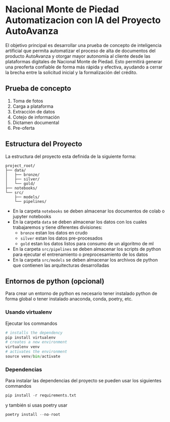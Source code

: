 # Nacional Monte de Piedad Automatizacion con IA del Proyecto AutoAvanza

El objetivo principal es desarrollar una prueba de concepto de inteligencia artificial que permita automatizar el proceso de alta de documentos del producto AutoAvanza y otorgar mayor autonomía al cliente desde las plataformas digitales de Nacional Monte de Piedad. Esto permitirá generar una preoferta confiable de forma más rápida y efectiva, ayudando a cerrar la brecha entre la solicitud inicial y la formalización del crédito.


## Prueba de concepto

1. Toma de fotos
2. Carga a plataforma
3. Extracción de datos
4. Cotejo de información
5. Dictamen documental
6. Pre-oferta


## Estructura del Proyecto

La estructura del proyecto esta definida de la siguiente forma:

```
project_root/
├── data/
│   ├── bronze/
│   ├── silver/
│   └── gold/
├── notebooks/
└── src/
    ├── models/
    └── pipelines/
```

- En la carpeta `notebooks` se deben almacenar los documentos de colab o jupyter notebooks
- En la carpeta `data` se deben almacenar los datos con los cuales trabajaremos y tiene diferentes divisiones:
   - `bronze` estan los datos en crudo
   - `silver` estan los datos pre-procesados
   - `gold` estan los datos listos para consumo de un algoritmo de ml
- En la carpeta `src/pipelines` se deben almacenar los scripts de python para ejecutar el entrenamiento o preprocesamiento de los datos
- En la carpeta `src/models` se deben almacenar los archivos de python que contienen las arquitecturas desarrolladas


## Entornos de python (opcional)

Para crear un entorno de python es necesario tener instalado python de forma global o tener instalado anaconda, conda, poetry, etc.

### Usando virtualenv

Ejecutar los commandos
 
```python
# installs the dependency
pip install virtualenv
# creates a new environment
virtualenv venv
# activates the environment
source venv/bin/activate
```

### Dependencias

Para instalar las dependencias del proyecto se pueden usar los siguientes commandos

```python
pip install -r requirements.txt
```

y también si usas poetry usar

```python
poetry install --no-root
```
